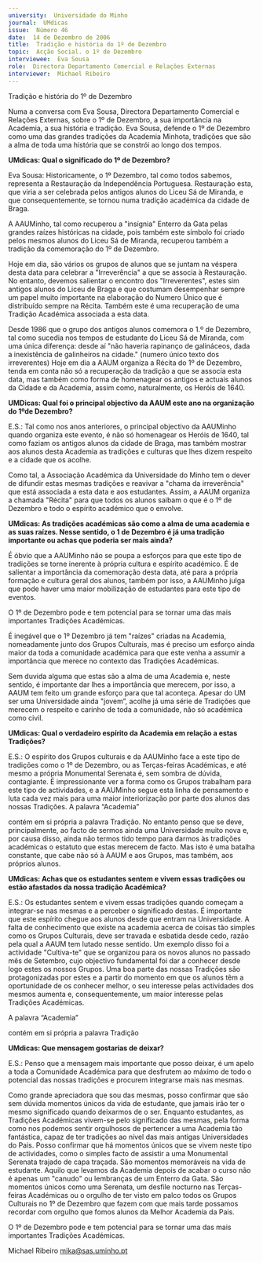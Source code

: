```yaml
---
university:  Universidade do Minho
journal:  UMdicas
issue:  Número 46
date:  14 de Dezembro de 2006
title:  Tradição e história do 1º de Dezembro
topic:  Acção Social. o 1º de Dezembro
interviewee:  Eva Sousa
role:  Directora Departamento Comercial e Relações Externas
interviewer:  Michael Ribeiro
---
```

 Tradição e história do 1º de Dezembro 

 Numa a conversa com Eva Sousa, Directora Departamento Comercial e Relações Externas, sobre o 1º de Dezembro, a sua importância na Academia, a sua história e tradição. Eva Sousa, defende o 1º de Dezembro como uma das grandes tradições da Academia Minhota, tradições que são a alma de toda uma história que se constrói ao longo dos tempos.

**UMdicas: Qual o significado do 1º de Dezembro?**

 Eva Sousa: Historicamente, o 1º Dezembro, tal como todos sabemos, representa a Restauração da Independência Portuguesa. Restauração esta, que viria a ser celebrada pelos antigos alunos do Liceu Sá de Miranda, e que consequentemente, se tornou numa tradição académica da cidade de Braga.

 A AAUMinho, tal como recuperou a "insígnia" Enterro da Gata pelas grandes raízes históricas na cidade, pois também este símbolo foi criado pelos mesmos alunos do Liceu Sá de Miranda, recuperou também a tradição da comemoração do 1º de Dezembro.

 Hoje em dia, são vários os grupos de alunos que se juntam na véspera desta data para celebrar a "Irreverência" a que se associa à Restauração. No entanto, devemos salientar o encontro dos "Irreverentes", estes sim antigos alunos do Liceu de Braga e que costumam desempenhar sempre um papel muito importante na elaboração do Numero Único que é distribuído sempre na Récita. Também este é uma recuperação de uma Tradição Académica associada a esta data.

 Desde 1986 que o grupo dos antigos alunos comemora o 1.º de Dezembro, tal como sucedia nos tempos de estudante do Liceu Sá de Miranda, com uma única diferença: desde aí "não haveria rapinanço de galináceos, dada a inexistência de galinheiros na cidade." (numero único texto dos irreverentes) Hoje em dia a AAUM organiza a Récita do 1º de Dezembro, tenda em conta não só a recuperação da tradição a que se associa esta data, mas também como forma de homenagear os antigos e actuais alunos da Cidade e da Academia, assim como, naturalmente, os Heróis de 1640.

**UMDicas: Qual foi o principal objectivo da AAUM este ano na organização do 1ºde Dezembro?**

 E.S.: Tal como nos anos anteriores, o principal objectivo da AAUMinho quando organiza este evento, é não só homenagear os Heróis de 1640, tal como faziam os antigos alunos da cidade de Braga, mas também mostrar aos alunos desta Academia as tradições e culturas que lhes dizem respeito e a cidade que os acolhe.

 Como tal, a Associação Académica da Universidade do Minho tem o dever de difundir estas mesmas tradições e reavivar a "chama da irreverência" que está associada a esta data e aos estudantes. Assim, a AAUM organiza a chamada "Récita" para que todos os alunos saibam o que é o 1º de Dezembro e todo o espírito académico que o envolve.

**UMdicas: As tradições académicas são como a alma de uma academia e as suas raízes. Nesse sentido, o 1 de Dezembro é já uma tradição importante ou achas que poderia ser mais ainda?**

 É óbvio que a AAUMinho não se poupa a esforços para que este tipo de tradições se torne inerente à própria cultura e espírito académico. É de salientar a importância da comemoração desta data, até para a própria formação e cultura geral dos alunos, também por isso, a AAUMinho julga que pode haver uma maior mobilização de estudantes para este tipo de eventos.

 O 1º de Dezembro pode e tem potencial para se tornar uma das mais importantes Tradições Académicas.

 É inegável que o 1º Dezembro já tem "raízes" criadas na Academia, nomeadamente junto dos Grupos Culturais, mas é preciso um esforço ainda maior da toda a comunidade académica para que este venha a assumir a importância que merece no contexto das Tradições Académicas.

 Sem duvida alguma que estas são a alma de uma Academia e, neste sentido, é importante dar lhes a importância que merecem, por isso, a AAUM tem feito um grande esforço para que tal aconteça. Apesar do UM ser uma Universidade ainda "jovem”, acolhe já uma série de Tradições que merecem o respeito e carinho de toda a comunidade, não só académica como civil.

**UMdicas: Qual o verdadeiro espírito da Academia em relação a estas Tradições?**

 E.S.: O espírito dos Grupos culturais e da AAUMinho face a este tipo de tradições como o 1º de Dezembro, ou as Terças-feiras Académicas, e até mesmo a própria Monumental Serenata é, sem sombra de dúvida, contagiante. É impressionante ver a forma como os Grupos trabalham para este tipo de actividades, e a AAUMinho segue esta linha de pensamento e luta cada vez mais para uma maior interiorização por parte dos alunos das nossas Tradições. A palavra “Academia”

 contém em si própria a palavra Tradição. No entanto penso que se deve, principalmente, ao facto de sermos ainda uma Universidade muito nova e, por causa disso, ainda não termos tido tempo para darmos às tradições académicas o estatuto que estas merecem de facto. Mas isto é uma batalha constante, que cabe não só à AAUM e aos Grupos, mas também, aos próprios alunos.

**UMdicas: Achas que os estudantes sentem e vivem essas tradições ou estão afastados da nossa tradição Académica?**

 E.S.: Os estudantes sentem e vivem essas tradições quando começam a integrar-se nas mesmas e a perceber o significado destas. É importante que este espírito chegue aos alunos desde que entram na Universidade. A falta de conhecimento que existe na academia acerca de coisas tão simples como os Grupos Culturais, deve ser travada e esbatida desde cedo, razão pela qual a AAUM tem lutado nesse sentido. Um exemplo disso foi a actividade "Cultiva-te" que se organizou para os novos alunos no passado mês de Setembro, cujo objectivo fundamental foi dar a conhecer desde logo estes os nossos Grupos. Uma boa parte das nossas Tradições são protagonizadas por estes e a partir do momento em que os alunos têm a oportunidade de os conhecer melhor, o seu interesse pelas actividades dos mesmos aumenta e, consequentemente, um maior interesse pelas Tradições Académicas.

 A palavra “Academia”

 contém em si própria a palavra Tradição 

**UMdicas: Que mensagem gostarias de deixar?**

 E.S.: Penso que a mensagem mais importante que posso deixar, é um apelo a toda a Comunidade Académica para que desfrutem ao máximo de todo o potencial das nossas tradições e procurem integrarse mais nas mesmas.

 Como grande apreciadora que sou das mesmas, posso confirmar que são sem dúvida momentos únicos da vida de estudante, que jamais irão ter o mesmo significado quando deixarmos de o ser. Enquanto estudantes, as Tradições Académicas vivem-se pelo significado das mesmas, pela forma como nos podemos sentir orgulhosos de pertencer a uma Academia tão fantástica, capaz de ter tradições ao nível das mais antigas Universidades do Pais. Posso confirmar que há momentos únicos que se vivem neste tipo de actividades, como o simples facto de assistir a uma Monumental Serenata trajado de capa traçada. São momentos memoráveis na vida de estudante. Aquilo que levamos da Academia depois de acabar o curso não é apenas um "canudo" ou lembranças de um Enterro da Gata. São momentos únicos como uma Serenata, um desfile nocturno nas Terças-feiras Académicas ou o orgulho de ter visto em palco todos os Grupos Culturais no 1º de Dezembro que fazem com que mais tarde possamos recordar com orgulho que fomos alunos da Melhor Academia da Pais.

 O 1º de Dezembro pode e tem potencial para se tornar uma das mais importantes Tradições Académicas.

 Michael Ribeiro mika@sas.uminho.pt

